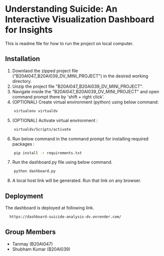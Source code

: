 
# Understanding Suicide: An Interactive Visualization Dashboard for Insights

This is readme file for how to run the project on local computer.




## Installation

1. Downlaod the zipped project file ("B20AI047_B20AI039_DV_MINI_PROJECT") in the desired working directory.
2. Unzip the project file "B20AI047_B20AI039_DV_MINI_PROJECT".
3. Navigate inside the "B20AI047_B20AI039_DV_MINI_PROJECT" and open command prompt there by 'shift + right click'.
4. (OPTIONAL) Create virtual environment (python) using below command:
```bash
    virtualenv virtualdv
```
5. (OPTIONAL) Activate virtual environment :
```bash
    virtualdv/Scripts/activate   
```
6. Run below command in the command prompt for installing required packages : 

```bash
    pip install -r requirements.txt
```
7. Run the dashboard.py file using below command.

```bash
    python dashboard.py
```
8. A local host link will be generated. Run that link on any browser.


    
## Deployment

The dashboard is deployed at following link.

```bash
  https://dashboard-suicide-analysis-dv.onrender.com/
```


## Group Members

- Tanmay (B20AI047)
- Shubham Kumar (B20AI039)

